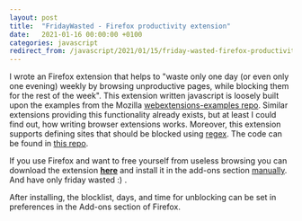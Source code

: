 ```yaml
---
layout: post
title:  "FridayWasted - Firefox productivity extension"
date:   2021-01-16 00:00:00 +0100
categories: javascript
redirect_from: /javascript/2021/01/15/friday-wasted-firefox-productivity-extension.html
---
```

I wrote an Firefox extension that helps to "waste only one day (or even only one evening) weekly by browsing unproductive pages, while blocking them for the rest of the week". This extension written javascript is loosely built upon the examples from the Mozilla [webextensions-examples repo](https://github.com/mdn/webextensions-examples). Similar extensions providing this functionality already exists, but at least I could find out, how writing browser extensions works. Moreover, this extension supports defining sites that should be blocked using [regex](https://en.wikipedia.org/wiki/Regular_expression). The code can be found in [this repo](https://github.com/ikossaczky/friday-wasted).


If you use Firefox and want to free yourself from useless browsing you can download the extension [**here**](https://github.com/ikossaczky/friday-wasted/raw/master/fridaywasted-0.0.2-fx.xpi) and install it in the add-ons section [manually](https://support.mozilla.org/bm/questions/785686). And have only friday wasted :) .

After installing, the blocklist, days, and time for unblocking can be set in preferences in the Add-ons section of Firefox.